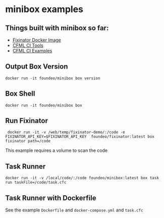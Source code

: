 # minibox examples

## Things built with minibox so far:

* [Fixinator Docker Image](https://hub.docker.com/r/foundeo/fixinator)
* [CFML CI Tools](https://github.com/foundeo/cfml-ci-tools)
* [CFML CI Examples](https://github.com/foundeo/cfml-ci-examples)

## Output Box Version

    docker run -it foundeo/minibox box version

## Box Shell

    docker run -it foundeo/minibox box

## Run Fixinator

     docker run -it -v /web/temp/fixinator-demo/:/code -e FIXINATOR_API_KEY=$FIXINATOR_API_KEY  foundeo/fixinator:latest box fixinator path=/code

This example requires a volume to scan the code

## Task Runner

    docker run -it -v /local/code/:/code foundeo/minibox:latest box task run taskFile=/code/task.cfc

## Task Runner with Dockerfile

See the example `Dockerfile` and `docker-compose.yml` and `task.cfc`